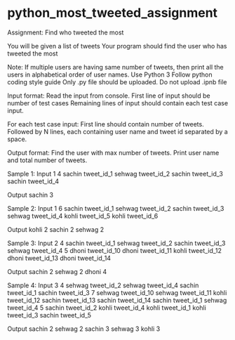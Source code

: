 # python_most_tweeted_assignment

Assignment: Find who tweeted the most

You will be given a list of tweets
Your program should find the user who has tweeted the most

Note:
If multiple users are having same number of tweets, then print all the users in alphabetical order of user names.
Use Python 3
Follow python coding style guide
Only <filename>.py file should be uploaded. Do not upload <filename>.ipnb file

Input format:
Read the input from console.
First line of input should be number of test cases
Remaining lines of input should contain each test case input. 

For each test case input:
First line should contain number of tweets.
Followed by N lines, each containing user name and tweet id separated by a space.

Output format:
Find the user with max number of tweets. Print user name and total number of tweets.


Sample 1:
Input 
1
4
sachin tweet_id_1
sehwag tweet_id_2
sachin tweet_id_3
sachin tweet_id_4

Output
sachin 3


Sample 2:
Input 
1
6
sachin tweet_id_1
sehwag tweet_id_2
sachin tweet_id_3
sehwag tweet_id_4
kohli tweet_id_5
kohli tweet_id_6

Output
kohli 2
sachin 2
sehwag 2



Sample 3:
Input 
2
4
sachin tweet_id_1
sehwag tweet_id_2
sachin tweet_id_3
sehwag tweet_id_4
5
dhoni tweet_id_10
dhoni tweet_id_11
kohli tweet_id_12
dhoni tweet_id_13
dhoni tweet_id_14

Output
sachin 2
sehwag 2
dhoni 4

Sample 4:
Input
3
4
sehwag tweet_id_2
sehwag tweet_id_4
sachin tweet_id_1
sachin tweet_id_3
7
sehwag tweet_id_10
sehwag tweet_id_11
kohli tweet_id_12
sachin tweet_id_13
sachin tweet_id_14
sachin tweet_id_1
sehwag tweet_id_4
5
sachin tweet_id_2
kohli tweet_id_4
kohli tweet_id_1
kohli tweet_id_3
sachin tweet_id_5

Output
sachin 2
sehwag 2
sachin 3
sehwag 3
kohli 3

